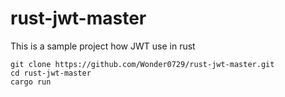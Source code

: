 # rust-jwt-master
This is a sample project how JWT use in rust
```
git clone https://github.com/Wonder0729/rust-jwt-master.git
cd rust-jwt-master
cargo run
```